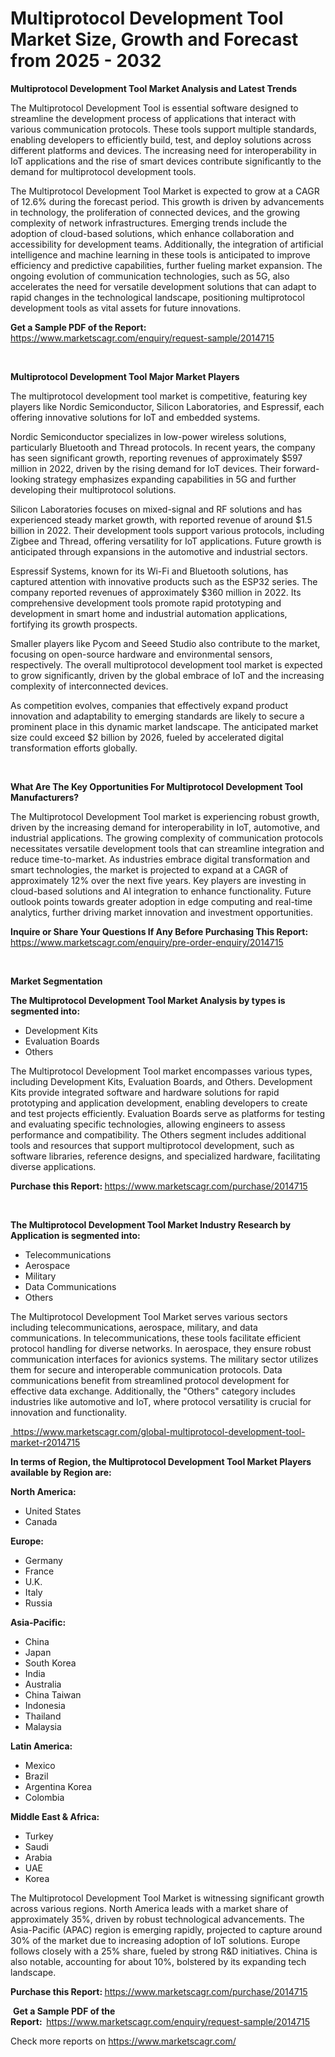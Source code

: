 <p><h1>Multiprotocol Development Tool Market Size, Growth and Forecast from 2025 - 2032</h1></p><p><strong>Multiprotocol Development Tool Market Analysis and Latest Trends</strong></p>
<p><p>The Multiprotocol Development Tool is essential software designed to streamline the development process of applications that interact with various communication protocols. These tools support multiple standards, enabling developers to efficiently build, test, and deploy solutions across different platforms and devices. The increasing need for interoperability in IoT applications and the rise of smart devices contribute significantly to the demand for multiprotocol development tools.</p><p>The Multiprotocol Development Tool Market is expected to grow at a CAGR of 12.6% during the forecast period. This growth is driven by advancements in technology, the proliferation of connected devices, and the growing complexity of network infrastructures. Emerging trends include the adoption of cloud-based solutions, which enhance collaboration and accessibility for development teams. Additionally, the integration of artificial intelligence and machine learning in these tools is anticipated to improve efficiency and predictive capabilities, further fueling market expansion. The ongoing evolution of communication technologies, such as 5G, also accelerates the need for versatile development solutions that can adapt to rapid changes in the technological landscape, positioning multiprotocol development tools as vital assets for future innovations.</p></p>
<p><strong>Get a Sample PDF of the Report:&nbsp;</strong> <a href="https://www.marketscagr.com/enquiry/request-sample/2014715?utm_campaign=2770&utm_medium=2&utm_source=Github&utm_content=ia&utm_term=29032025&utm_id=multiprotocol-development-tool">https://www.marketscagr.com/enquiry/request-sample/2014715</a></p>
<p>&nbsp;</p>
<p><strong>Multiprotocol Development Tool Major Market Players</strong></p>
<p><p>The multiprotocol development tool market is competitive, featuring key players like Nordic Semiconductor, Silicon Laboratories, and Espressif, each offering innovative solutions for IoT and embedded systems. </p><p>Nordic Semiconductor specializes in low-power wireless solutions, particularly Bluetooth and Thread protocols. In recent years, the company has seen significant growth, reporting revenues of approximately $597 million in 2022, driven by the rising demand for IoT devices. Their forward-looking strategy emphasizes expanding capabilities in 5G and further developing their multiprotocol solutions.</p><p>Silicon Laboratories focuses on mixed-signal and RF solutions and has experienced steady market growth, with reported revenue of around $1.5 billion in 2022. Their development tools support various protocols, including Zigbee and Thread, offering versatility for IoT applications. Future growth is anticipated through expansions in the automotive and industrial sectors.</p><p>Espressif Systems, known for its Wi-Fi and Bluetooth solutions, has captured attention with innovative products such as the ESP32 series. The company reported revenues of approximately $360 million in 2022. Its comprehensive development tools promote rapid prototyping and development in smart home and industrial automation applications, fortifying its growth prospects.</p><p>Smaller players like Pycom and Seeed Studio also contribute to the market, focusing on open-source hardware and environmental sensors, respectively. The overall multiprotocol development tool market is expected to grow significantly, driven by the global embrace of IoT and the increasing complexity of interconnected devices. </p><p>As competition evolves, companies that effectively expand product innovation and adaptability to emerging standards are likely to secure a prominent place in this dynamic market landscape. The anticipated market size could exceed $2 billion by 2026, fueled by accelerated digital transformation efforts globally.</p></p>
<p>&nbsp;</p>
<p><strong>What Are The Key Opportunities For Multiprotocol Development Tool Manufacturers?</strong></p>
<p><p>The Multiprotocol Development Tool market is experiencing robust growth, driven by the increasing demand for interoperability in IoT, automotive, and industrial applications. The growing complexity of communication protocols necessitates versatile development tools that can streamline integration and reduce time-to-market. As industries embrace digital transformation and smart technologies, the market is projected to expand at a CAGR of approximately 12% over the next five years. Key players are investing in cloud-based solutions and AI integration to enhance functionality. Future outlook points towards greater adoption in edge computing and real-time analytics, further driving market innovation and investment opportunities.</p></p>
<p><strong>Inquire or Share Your Questions If Any Before Purchasing This Report:</strong> <a href="https://www.marketscagr.com/enquiry/pre-order-enquiry/2014715?utm_campaign=2770&utm_medium=2&utm_source=Github&utm_content=ia&utm_term=29032025&utm_id=multiprotocol-development-tool">https://www.marketscagr.com/enquiry/pre-order-enquiry/2014715</a></p>
<p>&nbsp;</p>
<p><strong>Market Segmentation</strong></p>
<p><strong>The Multiprotocol Development Tool Market Analysis by types is segmented into:</strong></p>
<p><ul><li>Development Kits</li><li>Evaluation Boards</li><li>Others</li></ul></p>
<p><p>The Multiprotocol Development Tool market encompasses various types, including Development Kits, Evaluation Boards, and Others. Development Kits provide integrated software and hardware solutions for rapid prototyping and application development, enabling developers to create and test projects efficiently. Evaluation Boards serve as platforms for testing and evaluating specific technologies, allowing engineers to assess performance and compatibility. The Others segment includes additional tools and resources that support multiprotocol development, such as software libraries, reference designs, and specialized hardware, facilitating diverse applications.</p></p>
<p><strong>Purchase this Report:&nbsp;</strong><a href="https://www.marketscagr.com/purchase/2014715?utm_campaign=2770&utm_medium=2&utm_source=Github&utm_content=ia&utm_term=29032025&utm_id=multiprotocol-development-tool">https://www.marketscagr.com/purchase/2014715</a></p>
<p>&nbsp;</p>
<p><strong>The Multiprotocol Development Tool Market Industry Research by Application is segmented into:</strong></p>
<p><ul><li>Telecommunications</li><li>Aerospace</li><li>Military</li><li>Data Communications</li><li>Others</li></ul></p>
<p><p>The Multiprotocol Development Tool Market serves various sectors including telecommunications, aerospace, military, and data communications. In telecommunications, these tools facilitate efficient protocol handling for diverse networks. In aerospace, they ensure robust communication interfaces for avionics systems. The military sector utilizes them for secure and interoperable communication protocols. Data communications benefit from streamlined protocol development for effective data exchange. Additionally, the "Others" category includes industries like automotive and IoT, where protocol versatility is crucial for innovation and functionality.</p></p>
<p><a href="https://www.marketscagr.com/global-multiprotocol-development-tool-market-r2014715?utm_campaign=2770&utm_medium=2&utm_source=Github&utm_content=ia&utm_term=29032025&utm_id=multiprotocol-development-tool">&nbsp;https://www.marketscagr.com/global-multiprotocol-development-tool-market-r2014715</a></p>
<p><strong>In terms of Region, the Multiprotocol Development Tool Market Players available by Region are:</strong></p>
<p>
    <p> <strong> North America: </strong>
        <ul>
            <li>United States</li>
            <li>Canada</li>
        </ul>
        </p> 
    <p> <strong> Europe: </strong>
        <ul>
            <li>Germany</li>
            <li>France</li>
            <li>U.K.</li>
            <li>Italy</li>
            <li>Russia</li>
        </ul>
        </p> 
    <p> <strong> Asia-Pacific: </strong>
        <ul>
            <li>China</li>
            <li>Japan</li>
            <li>South Korea</li>
            <li>India</li>
            <li>Australia</li>
            <li>China Taiwan</li>
            <li>Indonesia</li>
            <li>Thailand</li>
            <li>Malaysia</li>
        </ul>
        </p> 
    <p> <strong> Latin America: </strong>
        <ul>
            <li>Mexico</li>
            <li>Brazil</li>
            <li>Argentina Korea</li>
            <li>Colombia</li>
        </ul>
        </p> 
    <p> <strong> Middle East & Africa: </strong>
        <ul>
            <li>Turkey</li>
            <li>Saudi</li>
            <li>Arabia</li>
            <li>UAE</li>
            <li>Korea</li>
        </ul>
    </p>
    </p>
<p><p>The Multiprotocol Development Tool Market is witnessing significant growth across various regions. North America leads with a market share of approximately 35%, driven by robust technological advancements. The Asia-Pacific (APAC) region is emerging rapidly, projected to capture around 30% of the market due to increasing adoption of IoT solutions. Europe follows closely with a 25% share, fueled by strong R&D initiatives. China is also notable, accounting for about 10%, bolstered by its expanding tech landscape.</p></p>
<p><strong>Purchase this Report: </strong><a href="https://www.marketscagr.com/purchase/2014715?utm_campaign=2770&utm_medium=2&utm_source=Github&utm_content=ia&utm_term=29032025&utm_id=multiprotocol-development-tool">https://www.marketscagr.com/purchase/2014715</a></p>
<p>&nbsp;<strong>Get a Sample PDF of the Report:&nbsp;&nbsp;</strong><a href="https://www.marketscagr.com/enquiry/request-sample/2014715?utm_campaign=2770&utm_medium=2&utm_source=Github&utm_content=ia&utm_term=29032025&utm_id=multiprotocol-development-tool">https://www.marketscagr.com/enquiry/request-sample/2014715</a></p>
<p><strong></strong></p>
<p>Check more reports on <a href="https://www.marketscagr.com/?utm_campaign=2770&utm_medium=2&utm_source=Github&utm_content=ia&utm_term=29032025&utm_id=multiprotocol-development-tool">https://www.marketscagr.com/</a></p>